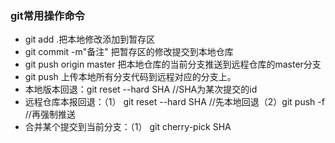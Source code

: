 ### git常用操作命令
* git add .把本地修改添加到暂存区
* git commit -m"备注"  把暂存区的修改提交到本地仓库
* git push origin master  把本地仓库的当前分支推送到远程仓库的master分支
* git push  上传本地所有分支代码到远程对应的分支上。
* 本地版本回退：git reset --hard SHA  //SHA为某次提交的id
* 远程仓库本报回退：（1） git reset --hard SHA //先本地回退（2）git push -f //再强制推送
* 合并某个提交到当前分支：（1） git cherry-pick SHA